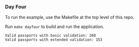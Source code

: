 ### Day Four
To run the example, use the Makefile at the top level of this repo. 

Run `make dayfour` to build and run the application.

```
Valid passports with basic validation: 260
Valid passports with extended validation: 153
```
